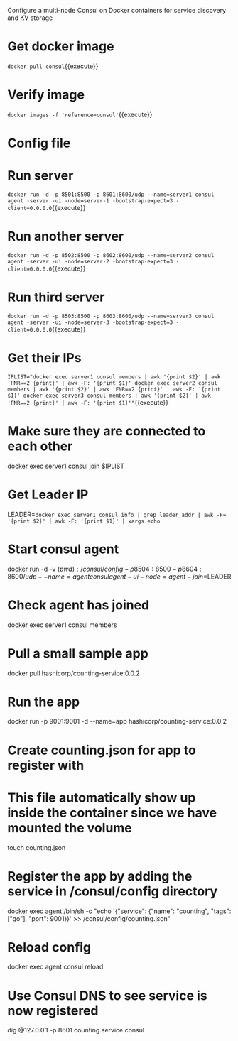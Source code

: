 Configure a multi-node Consul on Docker containers for service discovery and KV storage

# Get docker image
`docker pull consul`{{execute}}

# Verify image
`docker images -f 'reference=consul'`{{execute}}


# Config file

# Run server
`docker run -d -p 8501:8500 -p 8601:8600/udp --name=server1 consul agent -server -ui -node=server-1 -bootstrap-expect=3 -client=0.0.0.0`{{execute}}
# Run another server
`docker run -d -p 8502:8500 -p 8602:8600/udp --name=server2 consul agent -server -ui -node=server-2 -bootstrap-expect=3 -client=0.0.0.0`{{execute}}
# Run third server
`docker run -d -p 8503:8500 -p 8603:8600/udp --name=server3 consul agent -server -ui -node=server-3 -bootstrap-expect=3 -client=0.0.0.0`{{execute}}

# Get their IPs
`IPLIST="docker exec server1 consul members | awk '{print $2}' | awk 'FNR==2 {print}' | awk -F: '{print $1}' docker exec server2 consul members | awk '{print $2}' | awk 'FNR==2 {print}' | awk -F: '{print $1}' docker exec server3 consul members | awk '{print $2}' | awk 'FNR==2 {print}' | awk -F: '{print $1}'"`{{execute}}

# Make sure they are connected to each other
docker exec server1 consul join $IPLIST

# Get Leader IP
LEADER=`docker exec server1 consul info | grep leader_addr | awk -F= '{print $2}' | awk -F: '{print $1}' | xargs echo`

# Start consul agent
docker run -d -v $(pwd):/consul/config -p 8504:8500 -p 8604:8600/udp --name=agent consul agent -ui -node=agent -join=$LEADER

# Check agent has joined
docker exec server1 consul members

# Pull a small sample app
docker pull hashicorp/counting-service:0.0.2

# Run the app
docker run -p 9001:9001 -d --name=app hashicorp/counting-service:0.0.2

# Create counting.json for app to register with
# This file automatically show up inside the container since we have mounted the volume
touch counting.json

# Register the app by adding the service in /consul/config directory
docker exec agent /bin/sh -c "echo '{\"service\": {\"name\": \"counting\", \"tags\": [\"go\"], \"port\": 9001}}' >> /consul/config/counting.json"

# Reload config
docker exec agent consul reload

# Use Consul DNS to see service is now registered
dig @127.0.0.1 -p 8601 counting.service.consul


